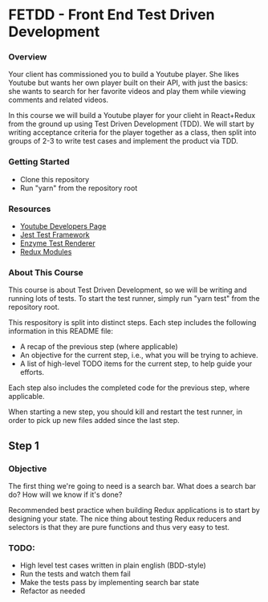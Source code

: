 
# FETDD - Front End Test Driven Development

### Overview
Your client has commissioned you to build a Youtube player. She likes Youtube but wants her own player built on their API, with just the basics: she wants to search for her favorite videos and play them while viewing comments and related videos.

In this course we will build a Youtube player for your clieht in React+Redux from the ground up using Test Driven Development (TDD). We will start by writing acceptance criteria for the player together as a class, then split into groups of 2-3 to write test cases and implement the product via TDD.

### Getting Started
- Clone this repository
- Run "yarn" from the repository root

### Resources
- [Youtube Developers Page](https://developers.google.com/youtube/) 
- [Jest Test Framework](https://jestjs.io/docs/en/getting-started)
- [Enzyme Test Renderer](http://airbnb.io/enzyme/)
- [Redux Modules](https://mboperator.gitbooks.io/redux-modules/content/)

### About This Course
This course is about Test Driven Development, so we will be writing and running lots of tests. To start the test runner, simply run "yarn test" from the repository root.

This respository is split into distinct steps. Each step includes the following information in this README file:
- A recap of the previous step (where applicable)
- An objective for the current step, i.e., what you will be trying to achieve.
- A list of high-level TODO items for the current step, to help guide your efforts.

Each step also includes the completed code for the previous step, where applicable.

When starting a new step, you should kill and restart the test runner, in order to pick up new files added since the last step.

## Step 1

### Objective
The first thing we're going to need is a search bar. What does a search bar do? How will we know if it's done?

Recommended best practice when building Redux applications is to start by designing your state.
The nice thing about testing Redux reducers and selectors is that they are pure functions and thus very easy to test.

### TODO:
- High level test cases written in plain english (BDD-style)
- Run the tests and watch them fail
- Make the tests pass by implementing search bar state
- Refactor as needed

